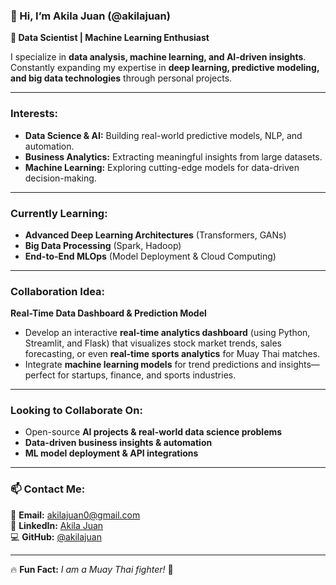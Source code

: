 ### **👋 Hi, I’m Akila Juan (@akilajuan)**  
**🚀 Data Scientist | Machine Learning Enthusiast**  

I specialize in **data analysis, machine learning, and AI-driven insights**. Constantly expanding my expertise in **deep learning, predictive modeling, and big data technologies** through personal projects.  

---

### Interests: 
-  **Data Science & AI:** Building real-world predictive models, NLP, and automation.  
-  **Business Analytics:** Extracting meaningful insights from large datasets.  
-  **Machine Learning:** Exploring cutting-edge models for data-driven decision-making.  

---

### Currently Learning:  
- **Advanced Deep Learning Architectures** (Transformers, GANs)  
- **Big Data Processing** (Spark, Hadoop)  
- **End-to-End MLOps** (Model Deployment & Cloud Computing)  

---

### Collaboration Idea:
 **Real-Time Data Dashboard & Prediction Model**  
- Develop an interactive **real-time analytics dashboard** (using Python, Streamlit, and Flask) that visualizes stock market trends, sales forecasting, or even **real-time sports analytics** for Muay Thai matches.  
- Integrate **machine learning models** for trend predictions and insights—perfect for startups, finance, and sports industries.  

---

### Looking to Collaborate On:
- Open-source **AI projects & real-world data science problems**  
- **Data-driven business insights & automation**  
- **ML model deployment & API integrations**  

---

### **📫 Contact Me:**  
📧 **Email:** akilajuan0@gmail.com  
🔗 **LinkedIn:** [Akila Juan](https://www.linkedin.com/in/akila-juan-a9622a203/)  
💻 **GitHub:** [@akilajuan](https://github.com/akilajuan)  

---

🔥 **Fun Fact:** *I am a Muay Thai fighter!* 🥊  


<!---
akilajuan/akilajuan is a ✨ special ✨ repository because its `README.md` (this file) appears on your GitHub profile.
You can click the Preview link to take a look at your changes.
--->
